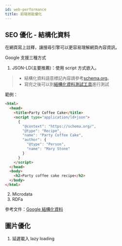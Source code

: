 ```yaml
---
id: web-performance
title: 前端效能優化
---
```


## SEO 優化 - 結構化資料

在網頁寫上註釋，讓搜尋引擎可以更容易理解網頁內容資訊。

Google 支援三種方式

1. JSON-LD(主要推薦)：使用 script 方式嵌入。

> - 結構化資料語意標記內容請參考[schema.org](https://schema.org/docs/documents.html)。
> - 寫完之後可以到[結構化資料測試工具](https://search.google.com/structured-data/testing-tool/u/0/)進行測試

範例：

```html
<html>
  <head>
    <title>Party Coffee Cake</title>
    <script type="application/ld+json">
      {
        "@context": "https://schema.org/",
        "@type": "Recipe",
        "name": "Party Coffee Cake",
        "author": {
          "@type": "Person",
          "name": "Mary Stone"
        }
      }
    </script>
  </head>
  <body>
    <h2>Party coffee cake recipe</h2>
  </body>
</html>
```

2. Microdata
3. RDFa

參考文件：[Google 結構化資料](https://developers.google.com/search/docs/guides/intro-structured-data)

## 圖片優化

1. 延遲載入 lazy loading

